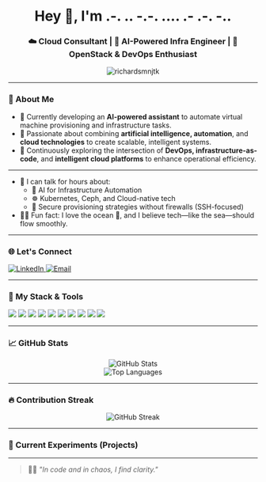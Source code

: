 <h1 align="center">Hey 👋, I'm .-. .. -.-. .... .- .-. -..</h1>
<h3 align="center">☁️ Cloud Consultant | 🤖 AI-Powered Infra Engineer | 🔧 OpenStack & DevOps Enthusiast</h3>

<p align="center">
  <img src="https://komarev.com/ghpvc/?username=richardsmnjtk&label=Profile%20views&color=0e75b6&style=flat" alt="richardsmnjtk" />
</p>

---

### 🧠 About Me

- 🔭 Currently developing an **AI-powered assistant** to automate virtual machine provisioning and infrastructure tasks.
- 🧪 Passionate about combining **artificial intelligence, automation**, and **cloud technologies** to create scalable, intelligent systems.
- 🌱 Continuously exploring the intersection of **DevOps, infrastructure-as-code**, and **intelligent cloud platforms** to enhance operational efficiency.

---
- 💬 I can talk for hours about:
  - 🧠 AI for Infrastructure Automation
  - ☸️ Kubernetes, Ceph, and Cloud-native tech
  - 🔐 Secure provisioning strategies without firewalls (SSH-focused)
- 🧘‍♂️ Fun fact: I love the ocean 🌊, and I believe tech—like the sea—should flow smoothly.

---

### 🌐 Let's Connect

<p align="left">
  <a href="https://www.linkedin.com/in/your-linkedin" target="_blank">
    <img src="https://img.shields.io/badge/LinkedIn-%230077B5.svg?style=for-the-badge&logo=linkedin&logoColor=white" alt="LinkedIn" />
  </a>
  <a href="mailto:your.email@example.com">
    <img src="https://img.shields.io/badge/Gmail-D14836.svg?style=for-the-badge&logo=gmail&logoColor=white" alt="Email" />
  </a>
</p>

---

### 🚀 My Stack & Tools

<p align="left">
  <img src="https://img.shields.io/badge/OpenStack-E02031?style=for-the-badge&logo=openstack&logoColor=white" />
  <img src="https://img.shields.io/badge/MAAS-000000?style=for-the-badge&logo=canonical&logoColor=white" />
  <img src="https://img.shields.io/badge/Juju-ff6c00?style=for-the-badge&logo=ubuntu&logoColor=white" />
  <img src="https://img.shields.io/badge/MicroK8s-326ce5?style=for-the-badge&logo=kubernetes&logoColor=white" />
  <img src="https://img.shields.io/badge/FastAPI-009688?style=for-the-badge&logo=fastapi&logoColor=white" />
  <img src="https://img.shields.io/badge/React-61DAFB?style=for-the-badge&logo=react&logoColor=black" />
  <img src="https://img.shields.io/badge/Tailwind_CSS-38B2AC?style=for-the-badge&logo=tailwind-css&logoColor=white" />
  <img src="https://img.shields.io/badge/Ceph-EF2D5E?style=for-the-badge&logo=ceph&logoColor=white" />
  <img src="https://img.shields.io/badge/Docker-2496ED?style=for-the-badge&logo=docker&logoColor=white" />
  <img src="https://img.shields.io/badge/Gemini-4285F4?style=for-the-badge&logo=google&logoColor=white" />
</p>

---

### 📈 GitHub Stats

<p align="center">
  <img src="https://github-readme-stats.vercel.app/api?username=richardsmnjtk&show_icons=true&theme=tokyonight" alt="GitHub Stats" />
  <br/>
  <img src="https://github-readme-stats.vercel.app/api/top-langs/?username=richardsmnjtk&layout=compact&theme=tokyonight" alt="Top Languages" />
</p>

---

### 🔥 Contribution Streak

<p align="center">
  <img src="https://streak-stats.demolab.com?user=richardsmnjtk&theme=tokyonight&hide_border=true" alt="GitHub Streak" />
</p>

---

### 🧪 Current Experiments (Projects)


---

> 🧘‍♂️ _"In code and in chaos, I find clarity."_  
